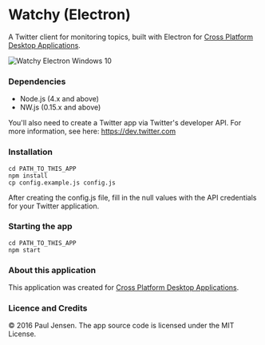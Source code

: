 # Watchy (Electron)

A Twitter client for monitoring topics, built with Electron for [Cross Platform Desktop Applications](https://manning.com/books/cross-platform-desktop-applications).

![Watchy Electron Windows 10](https://raw.githubusercontent.com/paulbjensen/cross-platform-desktop-applications/master/app-screenshots/chapter-08/watchy-electron-windows.png)

### Dependencies

- Node.js (4.x and above)
- NW.js (0.15.x and above)

You'll also need to create a Twitter app via Twitter's developer API. For more information, see here: https://dev.twitter.com

### Installation

```
cd PATH_TO_THIS_APP
npm install
cp config.example.js config.js
```

After creating the config.js file, fill in the null values with the API credentials for your Twitter application.

### Starting the app

```
cd PATH_TO_THIS_APP
npm start
```

### About this application

This application was created for [Cross Platform Desktop Applications](https://manning.com/books/cross-platform-desktop-applications).

### Licence and Credits

&copy; 2016 Paul Jensen. The app source code is licensed under the MIT License.

